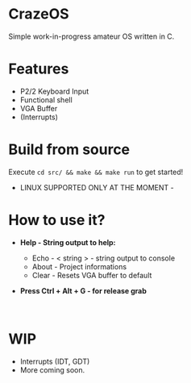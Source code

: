 # CrazeOS
Simple work-in-progress amateur OS written in C.

# Features
- P2/2 Keyboard Input
- Functional shell
- VGA Buffer
- (Interrupts)

# Build from source
Execute ```cd src/ && make && make run``` to get started!
- LINUX SUPPORTED ONLY AT THE MOMENT -

# How to use it?
- **Help - String output to help:**
    - Echo - < string > - string output to console
    - About - Project informations
    - Clear - Resets VGA buffer to default



- **Press Ctrl + Alt + G - for release grab**

<br> 

# WIP
- Interrupts (IDT, GDT)
- More coming soon.


